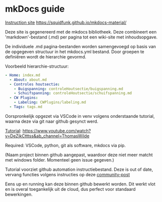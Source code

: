 # mkDocs guide

[Instruction site]( https://squidfunk.github.io/mkdocs-material/)  https://squidfunk.github.io/mkdocs-material/

Deze site is gegenereerd met de mkdocs bibliotheek. Deze combineert een 'markdown'-bestand (.md) per pagina tot een wiki-site met inhoudsopgave.

De individuele .md pagina-bestanden worden samengevoegd op basis van de opgegeven structuur in het mkdocs.yml bestand. Door groepen te definiëren wordt de hierarchie gevormd.

Voorbeeld hierarchie-structuur:
```yaml
- Home: index.md
  - About: about.md
  - Controles houtsectie:
    - Buigspanning: controleHoutsectie/buigspanning.md
    - Schuifspanning: controleHoutsectie/schuifspanning.md
  - CW Plugins:
    - Labeling: CWPlugins/labeling.md
  - Tags: tags.md
```

Oorspronkelijk opgezet via VSCode in venv volgens onderstaande tutorial, waarna deze via git naar github gesynct werd.

[Tutorial](https://www.youtube.com/watch?v=DeZjkCtttss&ab_channel=ThomasWilde): https://www.youtube.com/watch?v=DeZjkCtttss&ab_channel=ThomasWilde

Required: VSCode, python, git als software, mkdocs via pip.

(Naam project binnen github aangepast, waardoor deze niet meer matcht met windows folder. Momenteel geen issue gegeven.)

Tutorial voorziet github automation instructiebestand. Deze is out of date, vervang functies volgens instructies op deze [community-post](https://github.com/orgs/community/discussions/152695)

Eens up en running kan deze binnen github bewerkt worden. Dit werkt vlot en is overal toegankelijk uit de cloud, dus perfect voor standaard bewerkingen.
